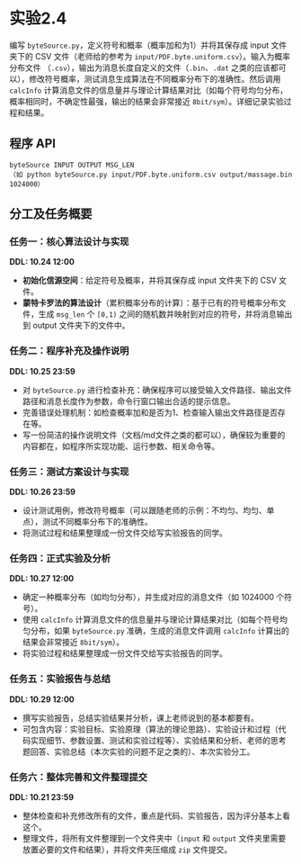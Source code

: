 # 实验2.4
编写 `byteSource.py`，定义符号和概率（概率加和为1）并将其保存成 input 文件夹下的 CSV 文件（老师给的参考为 `input/PDF.byte.uniform.csv`）。输入为概率分布文件 （`.csv`），输出为消息长度自定义的文件（`.bin`、`.dat` 之类的应该都可以），修改符号概率，测试消息生成算法在不同概率分布下的准确性。然后调用 `calcInfo` 计算消息文件的信息量并与理论计算结果对比（如每个符号均匀分布，概率相同时，不确定性最强，输出的结果会非常接近 `8bit/sym`）。详细记录实验过程和结果。

## 程序 API
```plaintext
byteSource INPUT OUTPUT MSG_LEN
（如 python byteSource.py input/PDF.byte.uniform.csv output/massage.bin 1024000）
```

## 分工及任务概要
### 任务一：核心算法设计与实现
**DDL: 10.24 12:00**
- **初始化信源空间**：给定符号及概率，并将其保存成 input 文件夹下的 CSV 文件。
- **蒙特卡罗法的算法设计**（累积概率分布的计算）：基于已有的符号概率分布文件，生成 `msg_len` 个 `[0,1)` 之间的随机数并映射到对应的符号，并将消息输出到 output 文件夹下的文件中。
### 任务二：程序补充及操作说明
**DDL: 10.25 23:59**
- 对 `byteSource.py` 进行检查补充：确保程序可以接受输入文件路径、输出文件路径和消息长度作为参数，命令行窗口输出合适的提示信息。
- 完善错误处理机制：如检查概率加和是否为1、检查输入输出文件路径是否存在等。
- 写一份简洁的操作说明文件（文档/md文件之类的都可以），确保较为重要的内容都在，如程序所实现功能、运行参数、相关命令等。
### 任务三：测试方案设计与实现
**DDL: 10.26 23:59**
- 设计测试用例，修改符号概率（可以跟随老师的示例：不均匀、均匀、单点），测试不同概率分布下的准确性。
- 将测试过程和结果整理成一份文件交给写实验报告的同学。
### 任务四：正式实验及分析
**DDL: 10.27 12:00**
- 确定一种概率分布（如均匀分布），并生成对应的消息文件（如 1024000 个符号）。
- 使用 `calcInfo` 计算消息文件的信息量并与理论计算结果对比（如每个符号均匀分布，如果 `byteSource.py` 准确，生成的消息文件调用 `calcInfo` 计算出的结果会非常接近 `8bit/sym`）。
- 将实验过程和结果整理成一份文件交给写实验报告的同学。
### 任务五：实验报告与总结
**DDL: 10.29 12:00**
- 撰写实验报告，总结实验结果并分析，课上老师说到的基本都要有。
- 可包含内容：实验目标、实验原理（算法的理论思路）、实验设计和过程（代码实现细节、参数设置、测试和实验过程等）、实验结果和分析、老师的思考题回答、实验总结（本次实验的问题不足之类的）、本次实验分工。
### 任务六：整体完善和文件整理提交
**DDL: 10.21 23:59**
- 整体检查和补充修改所有的文件，重点是代码、实验报告，因为评分基本上看这个。
- 整理文件，将所有文件整理到一个文件夹中（`input` 和 `output` 文件夹里需要放置必要的文件和结果），并将文件夹压缩成 `zip` 文件提交。